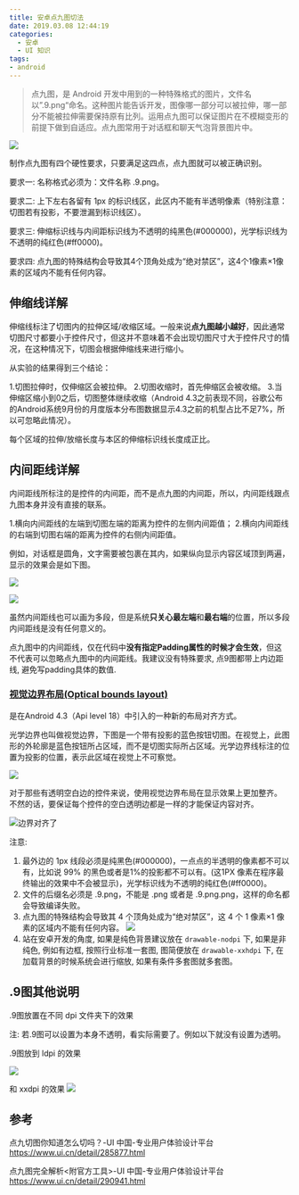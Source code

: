 ```yaml
---
title: 安卓点九图切法
date: 2019.03.08 12:44:19
categories:
  - 安卓
  - UI 知识
tags:
- android
---
```


> 点九图，是 Android 开发中用到的一种特殊格式的图片，文件名以”.9.png“命名。这种图片能告诉开发，图像哪一部分可以被拉伸，哪一部分不能被拉伸需要保持原有比列。运用点九图可以保证图片在不模糊变形的前提下做到自适应。点九图常用于对话框和聊天气泡背景图片中。

![](https://upload-images.jianshu.io/upload_images/1662509-b524bf2b759fd68e.png?imageMogr2/auto-orient/strip%7CimageView2/2/w/1240)

制作点九图有四个硬性要求，只要满足这四点，点九图就可以被正确识别。

要求一:
名称格式必须为：文件名称 .9.png。

要求二:
上下左右各留有 1px 的标识线区，此区内不能有半透明像素（特别注意：切图若有投影，不要泄漏到标识线区）。

要求三:
伸缩标识线与内间距标识线为不透明的纯黑色(#000000)，光学标识线为不透明的纯红色(#ff0000)。

要求四:
点九图的特殊结构会导致其4个顶角处成为“绝对禁区”，这4个1像素×1像素的区域内不能有任何内容。

## 伸缩线详解

伸缩线标注了切图内的拉伸区域/收缩区域。一般来说**点九图越小越好**，因此通常切图尺寸都要小于控件尺寸，但这并不意味着不会出现切图尺寸大于控件尺寸的情况，在这种情况下，切图会根据伸缩线来进行缩小。

从实验的结果得到三个结论：

1.切图拉伸时，仅伸缩区会被拉伸。
2.切图收缩时，首先伸缩区会被收缩。
3.当伸缩区缩小到0之后，切图整体继续收缩（Android 4.3之前表现不同，谷歌公布的Android系统9月份的月度版本分布图数据显示4.3之前的机型占比不足7%，所以可忽略此情况）。

每个区域的拉伸/放缩长度与本区的伸缩标识线长度成正比。

## 内间距线详解

内间距线所标注的是控件的内间距，而不是点九图的内间距，所以，内间距线跟点九图本身并没有直接的联系。

1.横向内间距线的左端到切图左端的距离为控件的左侧内间距值；
2.横向内间距线的右端到切图右端的距离为控件的右侧内间距值。

例如，对话框是圆角，文字需要被包裹在其内，如果纵向显示内容区域顶到两遍，显示的效果会是如下图。

![](https://upload-images.jianshu.io/upload_images/1662509-be9fcafded54c813.png?imageMogr2/auto-orient/strip%7CimageView2/2/w/1240)

![](https://upload-images.jianshu.io/upload_images/1662509-1371316a7000ced7.png?imageMogr2/auto-orient/strip%7CimageView2/2/w/1240)

虽然内间距线也可以画为多段，但是系统**只关心最左端**和**最右端**的位置，所以多段内间距线是没有任何意义的。

点九图中的内间距线，仅在代码中**没有指定Padding属性的时候才会生效**，但这不代表可以忽略点九图中的内间距线。我建议没有特殊要求,  点9图都带上内边距线, 避免写padding具体的数值.

### [视觉边界布局(Optical bounds layout)](http://blog.chengyunfeng.com/?p=512 "Android 4.3中的视觉边界布局(Optical bounds layout)")

是在Android 4.3（Api level 18）中引入的一种新的布局对齐方式。

光学边界也叫做视觉边界，下图是一个带有投影的蓝色按钮切图。在视觉上，此图形的外轮廓是蓝色按钮所占区域，而不是切图实际所占区域。光学边界线标注的位置为投影的位置，表示此区域在视觉上不可察觉。

![](https://upload-images.jianshu.io/upload_images/1662509-909f4d5ceb32908c.png?imageMogr2/auto-orient/strip%7CimageView2/2/w/1240)

对于那些有透明空白边的控件来说，使用视觉边界布局在显示效果上更加整齐。 不然的话，要保证每个控件的空白透明边都是一样的才能保证内容对齐。

![边界对齐了](https://upload-images.jianshu.io/upload_images/1662509-71a4956b4af4cd8a.png?imageMogr2/auto-orient/strip%7CimageView2/2/w/1240)

注意:

1. 最外边的 1px 线段必须是纯黑色(#000000)，一点点的半透明的像素都不可以有，比如说 99% 的黑色或者是1%的投影都不可以有。(这1PX 像素在程序最终输出的效果中不会被显示)，光学标识线为不透明的纯红色(#ff0000)。
2. 文件的后缀名必须是 .9.png，不能是 .png 或者是 .9.png.png，这样的命名都会导致编译失败。
3. 点九图的特殊结构会导致其 4 个顶角处成为“绝对禁区”，这 4 个 1 像素×1 像素的区域内不能有任何内容。
![](https://upload-images.jianshu.io/upload_images/1662509-cfdd9add7adb6813.png?imageMogr2/auto-orient/strip%7CimageView2/2/w/1240)
4. 站在安卓开发的角度, 如果是纯色背景建议放在 `drawable-nodpi` 下, 如果是非纯色, 例如有边框, 按照行业标准一套图, 图简便放在 `drawable-xxhdpi` 下,  在加载背景的时候系统会进行缩放, 如果有条件多套图就多套图。

## .9图其他说明

.9图放置在不同 dpi 文件夹下的效果

注: 若.9图可以设置为本身不透明，看实际需要了。例如以下就没有设置为透明。

.9图放到 ldpi 的效果

![](https://upload-images.jianshu.io/upload_images/1662509-4acaffe6f3eff474.png?imageMogr2/auto-orient/strip%7CimageView2/2/w/1240)

和 xxdpi 的效果
![](https://upload-images.jianshu.io/upload_images/1662509-3d7b85146d5a1e2b.png?imageMogr2/auto-orient/strip%7CimageView2/2/w/1240)

## 参考

点九切图你知道怎么切吗？-UI 中国-专业用户体验设计平台
<https://www.ui.cn/detail/285877.html>

点九图完全解析<附官方工具>-UI 中国-专业用户体验设计平台
<https://www.ui.cn/detail/290941.html>
